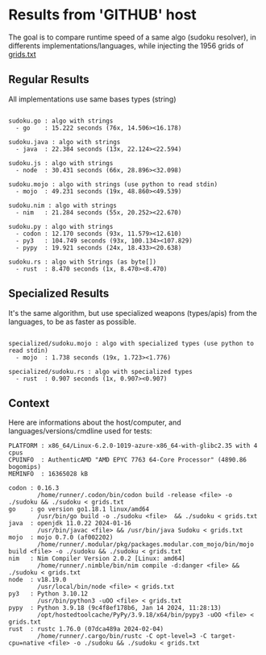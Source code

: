 # Results from 'GITHUB' host

The goal is to compare runtime speed of a same algo (sudoku resolver), in differents implementations/languages, while injecting the 1956 grids of [grids.txt](grids.txt)

## Regular Results

All implementations use same bases types (string)

```

sudoku.go : algo with strings
  - go    : 15.222 seconds (76x, 14.506><16.178)

sudoku.java : algo with strings
  - java  : 22.384 seconds (13x, 22.124><22.594)

sudoku.js : algo with strings
  - node  : 30.431 seconds (66x, 28.896><32.098)

sudoku.mojo : algo with strings (use python to read stdin)
  - mojo  : 49.231 seconds (19x, 48.860><49.539)

sudoku.nim : algo with strings
  - nim   : 21.284 seconds (55x, 20.252><22.670)

sudoku.py : algo with strings
  - codon : 12.170 seconds (93x, 11.579><12.610)
  - py3   : 104.749 seconds (93x, 100.134><107.829)
  - pypy  : 19.921 seconds (24x, 18.433><20.638)

sudoku.rs : algo with Strings (as byte[])
  - rust  : 8.470 seconds (1x, 8.470><8.470)

```

## Specialized Results

It's the same algorithm, but use specialized weapons (types/apis) from the languages, to be as faster as possible.

```

specialized/sudoku.mojo : algo with specialized types (use python to read stdin)
  - mojo  : 1.738 seconds (19x, 1.723><1.776)

specialized/sudoku.rs : algo with specialized types
  - rust  : 0.907 seconds (1x, 0.907><0.907)

```
## Context

Here are informations about the host/computer, and languages/versions/cmdline used for tests:
```
PLATFORM : x86_64/Linux-6.2.0-1019-azure-x86_64-with-glibc2.35 with 4 cpus
CPUINFO  : AuthenticAMD "AMD EPYC 7763 64-Core Processor" (4890.86 bogomips)
MEMINFO  : 16365028 kB

codon : 0.16.3
        /home/runner/.codon/bin/codon build -release <file> -o ./sudoku && ./sudoku < grids.txt
go    : go version go1.18.1 linux/amd64
        /usr/bin/go build -o ./sudoku <file>  && ./sudoku < grids.txt
java  : openjdk 11.0.22 2024-01-16
        /usr/bin/javac <file> && /usr/bin/java Sudoku < grids.txt
mojo  : mojo 0.7.0 (af002202)
        /home/runner/.modular/pkg/packages.modular.com_mojo/bin/mojo build <file> -o ./sudoku && ./sudoku < grids.txt
nim   : Nim Compiler Version 2.0.2 [Linux: amd64]
        /home/runner/.nimble/bin/nim compile -d:danger <file> && ./sudoku < grids.txt
node  : v18.19.0
        /usr/local/bin/node <file> < grids.txt
py3   : Python 3.10.12
        /usr/bin/python3 -uOO <file> < grids.txt
pypy  : Python 3.9.18 (9c4f8ef178b6, Jan 14 2024, 11:28:13)
        /opt/hostedtoolcache/PyPy/3.9.18/x64/bin/pypy3 -uOO <file> < grids.txt
rust  : rustc 1.76.0 (07dca489a 2024-02-04)
        /home/runner/.cargo/bin/rustc -C opt-level=3 -C target-cpu=native <file> -o ./sudoku && ./sudoku < grids.txt

```


